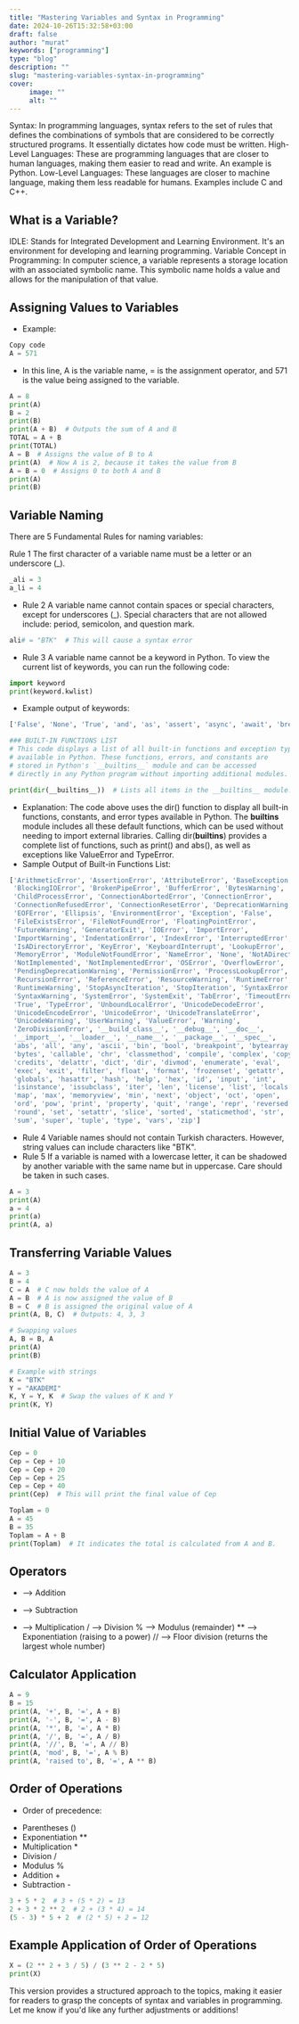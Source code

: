 ```yaml
---
title: "Mastering Variables and Syntax in Programming"
date: 2024-10-26T15:32:58+03:00
draft: false
author: "murat"
keywords: ["programming"]
type: "blog"
description: ""
slug: "mastering-variables-syntax-in-programming"
cover:
     image: ""
     alt: ""
---
```


Syntax: In programming languages, syntax refers to the set of rules that defines the combinations of symbols that are considered to be correctly structured programs. It essentially dictates how code must be written.
High-Level Languages: These are programming languages that are closer to human languages, making them easier to read and write. An example is Python.
Low-Level Languages: These languages are closer to machine language, making them less readable for humans. Examples include C and C++.

## What is a Variable? 
IDLE: Stands for Integrated Development and Learning Environment. It's an environment for developing and learning programming.
Variable Concept in Programming: In computer science, a variable represents a storage location with an associated symbolic name. This symbolic name holds a value and allows for the manipulation of that value.

## Assigning Values to Variables
* Example:
```python
Copy code
A = 571
```
* In this line, A is the variable name, = is the assignment operator, and 571 is the value being assigned to the variable.

```python
A = 8
print(A)
B = 2
print(B)
print(A + B)  # Outputs the sum of A and B
TOTAL = A + B
print(TOTAL)
A = B  # Assigns the value of B to A
print(A)  # Now A is 2, because it takes the value from B
A = B = 0  # Assigns 0 to both A and B
print(A)
print(B)
```
## Variable Naming 
There are 5 Fundamental Rules for naming variables:

Rule 1
The first character of a variable name must be a letter or an underscore (_).
```python
_ali = 3
a_li = 4

```
* Rule 2
A variable name cannot contain spaces or special characters, except for underscores (_).
Special characters that are not allowed include: period, semicolon, and question mark.
```python
ali# = "BTK"  # This will cause a syntax error
```
* Rule 3
A variable name cannot be a keyword in Python.
To view the current list of keywords, you can run the following code:
```python
import keyword
print(keyword.kwlist)

```
* Example output of keywords:

```python
['False', 'None', 'True', 'and', 'as', 'assert', 'async', 'await', 'break', 'class', ...]

```
```python
### BUILT-IN FUNCTIONS LIST
# This code displays a list of all built-in functions and exception types 
# available in Python. These functions, errors, and constants are 
# stored in Python's `__builtins__` module and can be accessed 
# directly in any Python program without importing additional modules.

print(dir(__builtins__))  # Lists all items in the __builtins__ module.


```
* Explanation: The code above uses the dir() function to display all built-in functions, constants, and error types available in Python. The __builtins__ module includes all these default functions, which can be used without needing to import external libraries. Calling dir(__builtins__) provides a complete list of functions, such as print() and abs(), as well as exceptions like ValueError and TypeError.
* Sample Output of Built-in Functions List:

```python
['ArithmeticError', 'AssertionError', 'AttributeError', 'BaseException', 
 'BlockingIOError', 'BrokenPipeError', 'BufferError', 'BytesWarning', 
 'ChildProcessError', 'ConnectionAbortedError', 'ConnectionError', 
 'ConnectionRefusedError', 'ConnectionResetError', 'DeprecationWarning', 
 'EOFError', 'Ellipsis', 'EnvironmentError', 'Exception', 'False', 
 'FileExistsError', 'FileNotFoundError', 'FloatingPointError', 
 'FutureWarning', 'GeneratorExit', 'IOError', 'ImportError', 
 'ImportWarning', 'IndentationError', 'IndexError', 'InterruptedError', 
 'IsADirectoryError', 'KeyError', 'KeyboardInterrupt', 'LookupError', 
 'MemoryError', 'ModuleNotFoundError', 'NameError', 'None', 'NotADirectoryError', 
 'NotImplemented', 'NotImplementedError', 'OSError', 'OverflowError', 
 'PendingDeprecationWarning', 'PermissionError', 'ProcessLookupError', 
 'RecursionError', 'ReferenceError', 'ResourceWarning', 'RuntimeError', 
 'RuntimeWarning', 'StopAsyncIteration', 'StopIteration', 'SyntaxError', 
 'SyntaxWarning', 'SystemError', 'SystemExit', 'TabError', 'TimeoutError', 
 'True', 'TypeError', 'UnboundLocalError', 'UnicodeDecodeError', 
 'UnicodeEncodeError', 'UnicodeError', 'UnicodeTranslateError', 
 'UnicodeWarning', 'UserWarning', 'ValueError', 'Warning', 
 'ZeroDivisionError', '__build_class__', '__debug__', '__doc__', 
 '__import__', '__loader__', '__name__', '__package__', '__spec__', 
 'abs', 'all', 'any', 'ascii', 'bin', 'bool', 'breakpoint', 'bytearray', 
 'bytes', 'callable', 'chr', 'classmethod', 'compile', 'complex', 'copyright', 
 'credits', 'delattr', 'dict', 'dir', 'divmod', 'enumerate', 'eval', 
 'exec', 'exit', 'filter', 'float', 'format', 'frozenset', 'getattr', 
 'globals', 'hasattr', 'hash', 'help', 'hex', 'id', 'input', 'int', 
 'isinstance', 'issubclass', 'iter', 'len', 'license', 'list', 'locals', 
 'map', 'max', 'memoryview', 'min', 'next', 'object', 'oct', 'open', 
 'ord', 'pow', 'print', 'property', 'quit', 'range', 'repr', 'reversed', 
 'round', 'set', 'setattr', 'slice', 'sorted', 'staticmethod', 'str', 
 'sum', 'super', 'tuple', 'type', 'vars', 'zip']

```

* Rule 4
Variable names should not contain Turkish characters. However, string values can include characters like "BTK".
* Rule 5
If a variable is named with a lowercase letter, it can be shadowed by another variable with the same name but in uppercase. Care should be taken in such cases.

```python
A = 3
print(A)
a = 4
print(a)
print(A, a)

```

## Transferring Variable Values 
```python
A = 3
B = 4
C = A  # C now holds the value of A
A = B  # A is now assigned the value of B
B = C  # B is assigned the original value of A
print(A, B, C)  # Outputs: 4, 3, 3

# Swapping values
A, B = B, A
print(A)
print(B)

# Example with strings
K = "BTK"
Y = "AKADEMI"
K, Y = Y, K  # Swap the values of K and Y
print(K, Y)

```

## Initial Value of Variables 
```python
Cep = 0
Cep = Cep + 10
Cep = Cep + 20
Cep = Cep + 25
Cep = Cep + 40
print(Cep)  # This will print the final value of Cep

Toplam = 0
A = 45
B = 35
Toplam = A + B
print(Toplam)  # It indicates the total is calculated from A and B.

```

## Operators 
+ --> Addition
- --> Subtraction
* --> Multiplication
/ --> Division
% --> Modulus (remainder)
** --> Exponentiation (raising to a power)
// --> Floor division (returns the largest whole number)
## Calculator Application 
```python
A = 9
B = 15
print(A, '+', B, '=', A + B)
print(A, '-', B, '=', A - B)
print(A, '*', B, '=', A * B)
print(A, '/', B, '=', A / B)
print(A, '//', B, '=', A // B)
print(A, 'mod', B, '=', A % B)
print(A, 'raised to', B, '=', A ** B)

```
## Order of Operations 
* Order of precedence:
- Parentheses ()
- Exponentiation **
- Multiplication *
- Division /
- Modulus %
- Addition +
- Subtraction -

```python
3 + 5 * 2  # 3 + (5 * 2) = 13
2 + 3 * 2 ** 2  # 2 + (3 * 4) = 14
(5 - 3) * 5 + 2  # (2 * 5) + 2 = 12

```
## Example Application of Order of Operations 
```python
X = (2 ** 2 + 3 / 5) / (3 ** 2 - 2 * 5)
print(X)

```
This version provides a structured approach to the topics, making it easier for readers to grasp the concepts of syntax and variables in programming. Let me know if you'd like any further adjustments or additions!









